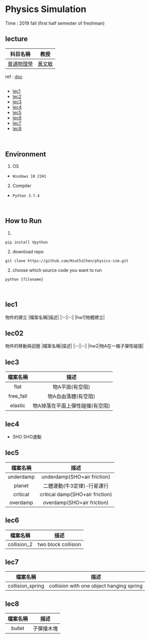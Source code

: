 # Physics Simulation
Time : 2019 fall (first half semester of freshman)

## lecture

|科目名稱|教授|
|:-:|:-:|
|[普通物理學](https://onepiece.nchu.edu.tw/cofsys/plsql/Syllabus_main?v_strm=1081&v_class_nbr=1669)|[黃文敏](https://www.phys.nchu.edu.tw/member/ins.php?index_m1_id=4&index_id=35)|

ref : [doc](https://www.glowscript.org/docs/VPythonDocs/canvas.html)
<br>

## 
- [lec1](#lec1)
- [lec2](#lec2)
- [lec3](#lec3)
- [lec4](#lec4)
- [lec5](#lec5)
- [lec6](#lec6)
- [lec7](#lec7)
- [lec8](#lec8)

<br>

## Environment
1. OS
- `Windows 10 21H1`
2. Compiler
- `Python 3.7.4`

<br>

## How to Run
1. 
```
pip install Vpython
```

2. download repo
```
git clone https://github.com/HsuChiChen/physics-sim.git
```
2. choose which source code you want to run
```
python {filename}
```

<br>

## lec1
物件的建立
|檔案名稱|描述|
|:-:|:-:|
|hw1|物體建立|


## lec02
物件的移動與迴圈
|檔案名稱|描述|
|:-:|:-:|
|hw2|物A在一箱子彈性碰撞|

## lec3
|檔案名稱|描述|
|:-:|:-:|
|flat|物A平拋(有空阻)
|free_fall|物A自由落體(有空阻)
|elastic|物A掉落在平面上彈性碰撞(有空阻)

## lec4
- SHO SHO運動

## lec5
|檔案名稱|描述|
|:-:|:-:|
|underdamp|underdamp(SHO+air friction)|
|planet|二體運動(牛3定律)-行星運行|
|critical|critical damp(SHO+air friction)|
|overdamp|overdamp(SHO+air friction)|

## lec6
|檔案名稱|描述|
|:-:|:-:|
|collision_2|two block collision|

## lec7
|檔案名稱|描述|
|:-:|:-:|
|collision_spring|collision with one object hanging spring|

## lec8
|檔案名稱|描述|
|:-:|:-:|
|bullet|子彈撞木塊|





